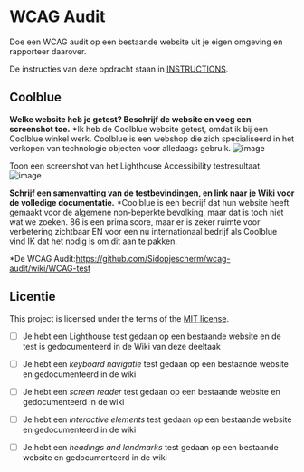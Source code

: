 # WCAG Audit 

Doe een WCAG audit op een bestaande website uit je eigen omgeving en rapporteer daarover.

De instructies van deze opdracht staan in [INSTRUCTIONS](https://github.com/fdnd-task/wcag-audit/blob/main/docs/INSTRUCTIONS.md).
 

## Coolblue

**Welke website heb je getest? Beschrijf de website en voeg een screenshot toe.**
*Ik heb de Coolblue website getest, omdat ik bij een Coolblue winkel werk. Coolblue is een webshop die zich specialiseerd in het verkopen van technologie objecten voor alledaags gebruik.
![image](https://github.com/user-attachments/assets/602b7d5d-ce97-44b8-9999-d59fb0879e5c)

Toon een screenshot van het Lighthouse Accessibility testresultaat.
![image](https://github.com/user-attachments/assets/a7717ca8-ccbc-4ff6-bf1b-e4ad0b9d77a3)

**Schrijf een samenvatting van de testbevindingen, en link naar je Wiki voor de volledige documentatie.**
*Coolblue is een bedrijf dat hun website heeft gemaakt voor de algemene non-beperkte bevolking, maar dat is toch niet wat we zoeken. 86 is een prima score, maar er is zeker ruimte voor verbetering zichtbaar EN voor een nu internationaal bedrijf als Coolblue vind IK dat het nodig is om dit aan te pakken.

*De WCAG Audit:https://github.com/Sidopjescherm/wcag-audit/wiki/WCAG-test
## Licentie

This project is licensed under the terms of the [MIT license](./LICENSE).

- [ ] Je hebt een Lighthouse test gedaan op een bestaande website en de test is gedocumenteerd in de Wiki van deze deeltaak
- [ ] Je hebt een _keyboard navigatie_ test gedaan op een bestaande website en gedocumenteerd in de wiki
- [ ] Je hebt een _screen reader_ test gedaan op een bestaande website en gedocumenteerd in de wiki
- [ ] Je hebt een _interactive elements_ test gedaan op een bestaande website en gedocumenteerd in de wiki
- [ ] Je hebt een _headings and landmarks_ test gedaan op een bestaande website en gedocumenteerd in de wiki

